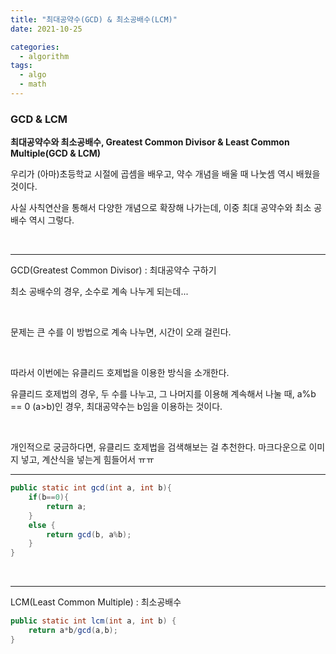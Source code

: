 ```yaml
---
title: "최대공약수(GCD) & 최소공배수(LCM)"
date: 2021-10-25

categories:
  - algorithm
tags:
  - algo
  - math
---
```


### GCD & LCM

**최대공약수와 최소공배수, Greatest Common Divisor & Least Common Multiple(GCD & LCM)**



우리가 (아마)초등학교 시절에 곱셈을 배우고, 약수 개념을 배울 때 나눗셈 역시 배웠을 것이다.
<br>

사실 사칙연산을 통해서 다양한 개념으로 확장해 나가는데, 이중 최대 공약수와 최소 공배수 역시 그렇다.

<br>

---

GCD(Greatest Common Divisor) : 최대공약수 구하기
<br>
 
최소 공배수의 경우, 소수로 계속 나누게 되는데... 

<br>

문제는 큰 수를 이 방법으로 계속 나누면, 시간이 오래 걸린다. 

<br>

따라서 이번에는 유클리드 호제법을 이용한 방식을 소개한다.

유클리드 호제법의 경우, 두 수를 나누고, 그 나머지를 이용해 계속해서 나눌 때, a%b == 0 (a>b)인 경우, 최대공약수는 b임을 이용하는 것이다.

<br>

개인적으로 궁금하다면, 유클리드 호제법을 검색해보는 걸 추천한다. 마크다운으로 이미지 넣고, 계산식을 넣는게 힘들어서 ㅠㅠ

---

```java
public static int gcd(int a, int b){
	if(b==0){
		return a;
	}
	else {
		return gcd(b, a%b);
	}
}
```

<br>



---

LCM(Least Common Multiple) : 최소공배수

```java
public static int lcm(int a, int b) {
	return a*b/gcd(a,b);
}
```

<br>
<br>